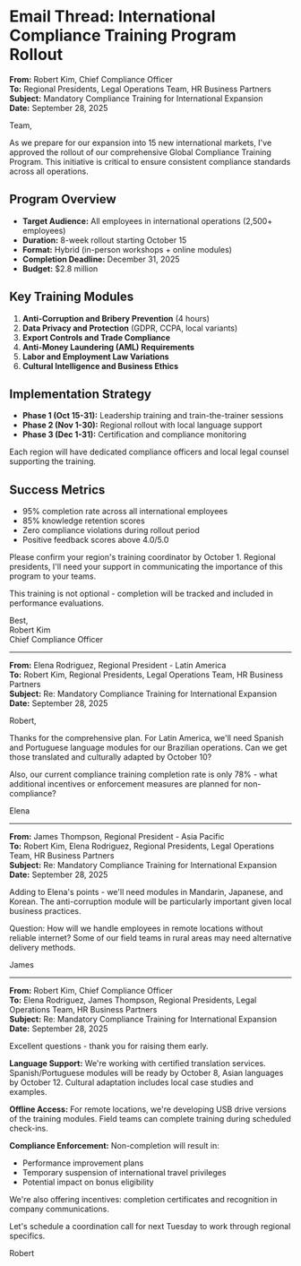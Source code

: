 # Email Thread: International Compliance Training Program Rollout

**From:** Robert Kim, Chief Compliance Officer  
**To:** Regional Presidents, Legal Operations Team, HR Business Partners  
**Subject:** Mandatory Compliance Training for International Expansion  
**Date:** September 28, 2025  

Team,

As we prepare for our expansion into 15 new international markets, I've approved the rollout of our comprehensive Global Compliance Training Program. This initiative is critical to ensure consistent compliance standards across all operations.

## Program Overview
- **Target Audience:** All employees in international operations (2,500+ employees)
- **Duration:** 8-week rollout starting October 15
- **Format:** Hybrid (in-person workshops + online modules)
- **Completion Deadline:** December 31, 2025
- **Budget:** $2.8 million

## Key Training Modules
1. **Anti-Corruption and Bribery Prevention** (4 hours)
2. **Data Privacy and Protection** (GDPR, CCPA, local variants)
3. **Export Controls and Trade Compliance**
4. **Anti-Money Laundering (AML) Requirements**
5. **Labor and Employment Law Variations**
6. **Cultural Intelligence and Business Ethics**

## Implementation Strategy
- **Phase 1 (Oct 15-31):** Leadership training and train-the-trainer sessions
- **Phase 2 (Nov 1-30):** Regional rollout with local language support
- **Phase 3 (Dec 1-31):** Certification and compliance monitoring

Each region will have dedicated compliance officers and local legal counsel supporting the training.

## Success Metrics
- 95% completion rate across all international employees
- 85% knowledge retention scores
- Zero compliance violations during rollout period
- Positive feedback scores above 4.0/5.0

Please confirm your region's training coordinator by October 1. Regional presidents, I'll need your support in communicating the importance of this program to your teams.

This training is not optional - completion will be tracked and included in performance evaluations.

Best,  
Robert Kim  
Chief Compliance Officer  

---

**From:** Elena Rodriguez, Regional President - Latin America  
**To:** Robert Kim, Regional Presidents, Legal Operations Team, HR Business Partners  
**Subject:** Re: Mandatory Compliance Training for International Expansion  
**Date:** September 28, 2025  

Robert,

Thanks for the comprehensive plan. For Latin America, we'll need Spanish and Portuguese language modules for our Brazilian operations. Can we get those translated and culturally adapted by October 10?

Also, our current compliance training completion rate is only 78% - what additional incentives or enforcement measures are planned for non-compliance?

Elena  

---

**From:** James Thompson, Regional President - Asia Pacific  
**To:** Robert Kim, Elena Rodriguez, Regional Presidents, Legal Operations Team, HR Business Partners  
**Subject:** Re: Mandatory Compliance Training for International Expansion  
**Date:** September 28, 2025  

Adding to Elena's points - we'll need modules in Mandarin, Japanese, and Korean. The anti-corruption module will be particularly important given local business practices.

Question: How will we handle employees in remote locations without reliable internet? Some of our field teams in rural areas may need alternative delivery methods.

James  

---

**From:** Robert Kim, Chief Compliance Officer  
**To:** Elena Rodriguez, James Thompson, Regional Presidents, Legal Operations Team, HR Business Partners  
**Subject:** Re: Mandatory Compliance Training for International Expansion  
**Date:** September 28, 2025  

Excellent questions - thank you for raising them early.

**Language Support:** We're working with certified translation services. Spanish/Portuguese modules will be ready by October 8, Asian languages by October 12. Cultural adaptation includes local case studies and examples.

**Offline Access:** For remote locations, we're developing USB drive versions of the training modules. Field teams can complete training during scheduled check-ins.

**Compliance Enforcement:** Non-completion will result in:
- Performance improvement plans
- Temporary suspension of international travel privileges
- Potential impact on bonus eligibility

We're also offering incentives: completion certificates and recognition in company communications.

Let's schedule a coordination call for next Tuesday to work through regional specifics.

Robert